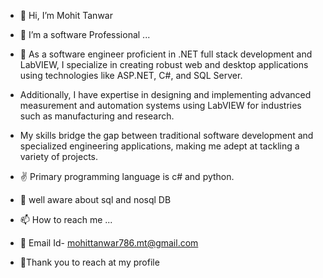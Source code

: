 - 👋 Hi, I’m Mohit Tanwar
- 👀 I’m a software Professional ...
- 🌱 As a software engineer proficient in .NET full stack development and LabVIEW, I specialize in creating robust web and desktop applications using technologies like ASP.NET, C#, and SQL Server.
-    Additionally, I have expertise in designing and implementing advanced measurement and automation systems using LabVIEW for industries such as manufacturing and research.
-    My skills bridge the gap between traditional software development and specialized engineering applications, making me adept at tackling a variety of projects. 
- ✌  Primary programming language is c# and python.
- 🎉 well aware about sql and nosql DB

- 📫 How to reach me ...
- 🧾 Email Id- mohittanwar786.mt@gmail.com

- 💚Thank you to reach at my profile
